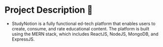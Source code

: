# Project Description 📝
- StudyNotion is a fully functional ed-tech platform that enables users to create, consume, and rate educational content.
The platform is built using the MERN stack, which includes ReactJS, NodeJS, MongoDB, and ExpressJS.
